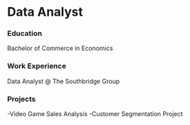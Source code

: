 # Data Analyst

### Education
Bachelor of Commerce in Economics

### Work Experience
Data Analyst @ The Southbridge Group

### Projects 
-Video Game Sales Analysis
-Customer Segmentation Project
